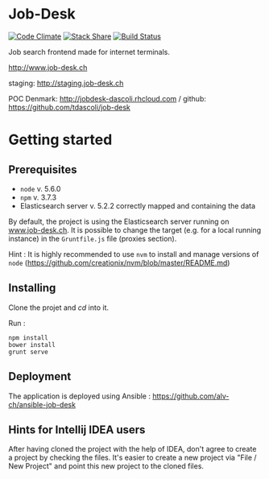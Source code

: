 Job-Desk
========

[![Code Climate](https://codeclimate.com/github/alv-ch/job-desk/badges/gpa.svg)](https://codeclimate.com/github/alv-ch/job-desk) [![Stack Share](http://img.shields.io/badge/tech-stack-0690fa.svg?style=flat)](http://stackshare.io/alv-ch/job-desk) [![Build Status](https://travis-ci.org/alv-ch/job-desk.svg?branch=dev)](https://travis-ci.org/alv-ch/job-desk)

Job search frontend made for internet terminals.

http://www.job-desk.ch

staging: http://staging.job-desk.ch

POC Denmark: http://jobdesk-dascoli.rhcloud.com / github: https://github.com/tdascoli/job-desk

# Getting started

## Prerequisites

- `node` v. 5.6.0
- `npm` v. 3.7.3
- Elasticsearch server v. 5.2.2 correctly mapped and containing the data

By default, the project is using the Elasticsearch server running on www.job-desk.ch. It is possible to change the target (e.g. for a local running instance) in the `Gruntfile.js` file (proxies section).

Hint : It is highly recommended to use `nvm` to install and manage versions of `node` (https://github.com/creationix/nvm/blob/master/README.md)

## Installing

Clone the projet and _cd_ into it. 

Run : 
```
npm install
bower install 
grunt serve
```

## Deployment

The application is deployed using Ansible : https://github.com/alv-ch/ansible-job-desk

## Hints for Intellij IDEA users

After having cloned the project with the help of IDEA, don't agree to create a project by checking the files. It's easier to create a new project via "File / New Project" and point this new project to the cloned files.
